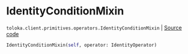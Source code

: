 # IdentityConditionMixin
`toloka.client.primitives.operators.IdentityConditionMixin` | [Source code](https://github.com/Toloka/toloka-kit/blob/v0.1.24/src/client/primitives/operators.py#L137)

```python
IdentityConditionMixin(self, operator: IdentityOperator)
```

